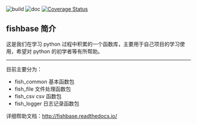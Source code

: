 ![build](https://api.travis-ci.org/chinapnr/fishbase.svg?branch=master)
![doc](https://readthedocs.org/projects/fishbase/badge/?version=latest)
[![Coverage Status](https://coveralls.io/repos/github/iTaa/fish_base/badge.svg?branch=master)](https://coveralls.io/github/iTaa/fish_base?branch=master)

## fishbase 简介

这是我们在学习 python 过程中积累的一个函数库，主要用于自己项目的学习使用，希望对 python 的初学者等有所帮助。

---

目前主要分为：

* fish_common 基本函数包
* fish_file 文件处理函数包
* fish_csv csv 函数包
* fish_logger 日志记录函数包

详细帮助文档：http://fishbase.readthedocs.io/
